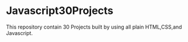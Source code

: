 # Javascript30Projects

This repository contain 30 Projects built by using all plain HTML,CSS,and Javascript.


